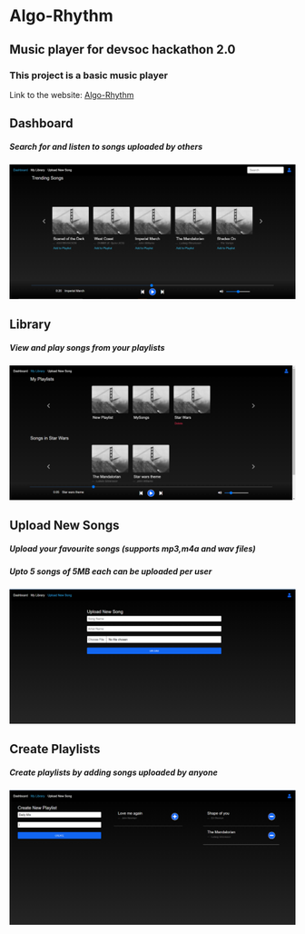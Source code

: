 # Algo-Rhythm
## Music player for devsoc hackathon 2.0

### This project is a basic music player
Link to the website: [Algo-Rhythm](algo-rhythm.herokuapp.com)

## Dashboard

##### Search for and listen to songs uploaded by others
![Dashboard](/images/dash.png)

## Library

##### View and play songs from your playlists
![Library](/images/lib.png)

## Upload New Songs

##### Upload your favourite songs (supports mp3,m4a and wav files)
##### Upto 5 songs of 5MB each can be uploaded per user
![Upload Songs](/images/newsong.png)

## Create Playlists

##### Create playlists by adding songs uploaded by anyone
![New Playlist](/images/newpl.png)
